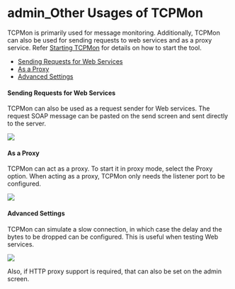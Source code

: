 # admin\_Other Usages of TCPMon

TCPMon is primarily used for message monitoring. Additionally, TCPMon can also be used for sending requests to web services and as a proxy service. Refer [Starting TCPMon](https://docs.wso2.com/display/Carbon440/Starting+TCPMon) for details on how to start the tool.

-   [Sending Requests for Web Services](#admin_OtherUsagesofTCPMon-SendingRequestsforWebServices)
-   [As a Proxy](#admin_OtherUsagesofTCPMon-AsaProxy)
-   [Advanced Settings](#admin_OtherUsagesofTCPMon-AdvancedSettings)

#### Sending Requests for Web Services

TCPMon can also be used as a request sender for Web services. The request SOAP message can be pasted on the send screen and sent directly to the server.

![](/assets/attachments/45946410/46206514.png)

#### As a Proxy

TCPMon can act as a proxy. To start it in proxy mode, select the Proxy option. When acting as a proxy, TCPMon only needs the listener port to be configured.

![](/assets/attachments/45946410/46206513.png)

#### Advanced Settings

TCPMon can simulate a slow connection, in which case the delay and the bytes to be dropped can be configured. This is useful when testing Web services.

![](/assets/attachments/45946410/46206512.png)

Also, if HTTP proxy support is required, that can also be set on the admin screen.
